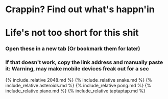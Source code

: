 # Crappin? Find out what's happn'in
# Life's not too short for this shit

### Open these in a new tab (Or bookmark them for later)
### If that doesn't work, copy the link address and manually paste it: Warning, may make mobile devices freak out for a sec

{% include_relative 2048.md %}
{% include_relative snake.md %}
{% include_relative asteroids.md %}
{% include_relative pong.md %}
{% include_relative piano.md %}
{% include_relative taptaptap.md %}
